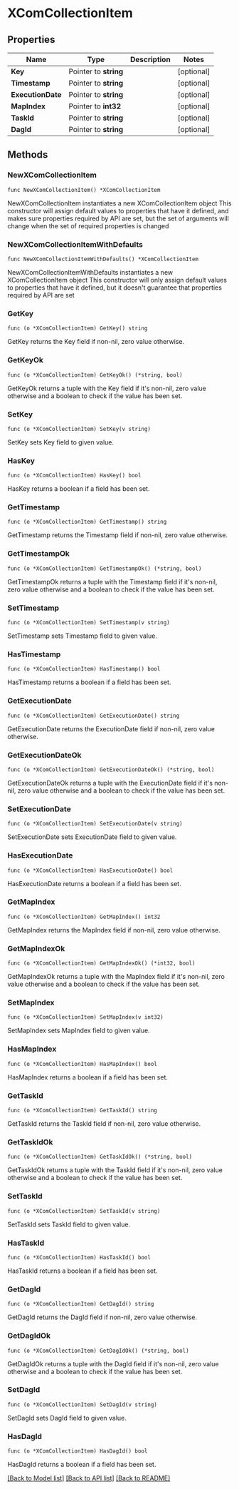 <!--
 Licensed to the Apache Software Foundation (ASF) under one
 or more contributor license agreements.  See the NOTICE file
 distributed with this work for additional information
 regarding copyright ownership.  The ASF licenses this file
 to you under the Apache License, Version 2.0 (the
 "License"); you may not use this file except in compliance
 with the License.  You may obtain a copy of the License at

   http://www.apache.org/licenses/LICENSE-2.0

 Unless required by applicable law or agreed to in writing,
 software distributed under the License is distributed on an
 "AS IS" BASIS, WITHOUT WARRANTIES OR CONDITIONS OF ANY
 KIND, either express or implied.  See the License for the
 specific language governing permissions and limitations
 under the License.
 -->

# XComCollectionItem

## Properties

Name | Type | Description | Notes
------------ | ------------- | ------------- | -------------
**Key** | Pointer to **string** |  | [optional] 
**Timestamp** | Pointer to **string** |  | [optional] 
**ExecutionDate** | Pointer to **string** |  | [optional] 
**MapIndex** | Pointer to **int32** |  | [optional] 
**TaskId** | Pointer to **string** |  | [optional] 
**DagId** | Pointer to **string** |  | [optional] 

## Methods

### NewXComCollectionItem

`func NewXComCollectionItem() *XComCollectionItem`

NewXComCollectionItem instantiates a new XComCollectionItem object
This constructor will assign default values to properties that have it defined,
and makes sure properties required by API are set, but the set of arguments
will change when the set of required properties is changed

### NewXComCollectionItemWithDefaults

`func NewXComCollectionItemWithDefaults() *XComCollectionItem`

NewXComCollectionItemWithDefaults instantiates a new XComCollectionItem object
This constructor will only assign default values to properties that have it defined,
but it doesn't guarantee that properties required by API are set

### GetKey

`func (o *XComCollectionItem) GetKey() string`

GetKey returns the Key field if non-nil, zero value otherwise.

### GetKeyOk

`func (o *XComCollectionItem) GetKeyOk() (*string, bool)`

GetKeyOk returns a tuple with the Key field if it's non-nil, zero value otherwise
and a boolean to check if the value has been set.

### SetKey

`func (o *XComCollectionItem) SetKey(v string)`

SetKey sets Key field to given value.

### HasKey

`func (o *XComCollectionItem) HasKey() bool`

HasKey returns a boolean if a field has been set.

### GetTimestamp

`func (o *XComCollectionItem) GetTimestamp() string`

GetTimestamp returns the Timestamp field if non-nil, zero value otherwise.

### GetTimestampOk

`func (o *XComCollectionItem) GetTimestampOk() (*string, bool)`

GetTimestampOk returns a tuple with the Timestamp field if it's non-nil, zero value otherwise
and a boolean to check if the value has been set.

### SetTimestamp

`func (o *XComCollectionItem) SetTimestamp(v string)`

SetTimestamp sets Timestamp field to given value.

### HasTimestamp

`func (o *XComCollectionItem) HasTimestamp() bool`

HasTimestamp returns a boolean if a field has been set.

### GetExecutionDate

`func (o *XComCollectionItem) GetExecutionDate() string`

GetExecutionDate returns the ExecutionDate field if non-nil, zero value otherwise.

### GetExecutionDateOk

`func (o *XComCollectionItem) GetExecutionDateOk() (*string, bool)`

GetExecutionDateOk returns a tuple with the ExecutionDate field if it's non-nil, zero value otherwise
and a boolean to check if the value has been set.

### SetExecutionDate

`func (o *XComCollectionItem) SetExecutionDate(v string)`

SetExecutionDate sets ExecutionDate field to given value.

### HasExecutionDate

`func (o *XComCollectionItem) HasExecutionDate() bool`

HasExecutionDate returns a boolean if a field has been set.

### GetMapIndex

`func (o *XComCollectionItem) GetMapIndex() int32`

GetMapIndex returns the MapIndex field if non-nil, zero value otherwise.

### GetMapIndexOk

`func (o *XComCollectionItem) GetMapIndexOk() (*int32, bool)`

GetMapIndexOk returns a tuple with the MapIndex field if it's non-nil, zero value otherwise
and a boolean to check if the value has been set.

### SetMapIndex

`func (o *XComCollectionItem) SetMapIndex(v int32)`

SetMapIndex sets MapIndex field to given value.

### HasMapIndex

`func (o *XComCollectionItem) HasMapIndex() bool`

HasMapIndex returns a boolean if a field has been set.

### GetTaskId

`func (o *XComCollectionItem) GetTaskId() string`

GetTaskId returns the TaskId field if non-nil, zero value otherwise.

### GetTaskIdOk

`func (o *XComCollectionItem) GetTaskIdOk() (*string, bool)`

GetTaskIdOk returns a tuple with the TaskId field if it's non-nil, zero value otherwise
and a boolean to check if the value has been set.

### SetTaskId

`func (o *XComCollectionItem) SetTaskId(v string)`

SetTaskId sets TaskId field to given value.

### HasTaskId

`func (o *XComCollectionItem) HasTaskId() bool`

HasTaskId returns a boolean if a field has been set.

### GetDagId

`func (o *XComCollectionItem) GetDagId() string`

GetDagId returns the DagId field if non-nil, zero value otherwise.

### GetDagIdOk

`func (o *XComCollectionItem) GetDagIdOk() (*string, bool)`

GetDagIdOk returns a tuple with the DagId field if it's non-nil, zero value otherwise
and a boolean to check if the value has been set.

### SetDagId

`func (o *XComCollectionItem) SetDagId(v string)`

SetDagId sets DagId field to given value.

### HasDagId

`func (o *XComCollectionItem) HasDagId() bool`

HasDagId returns a boolean if a field has been set.


[[Back to Model list]](../README.md#documentation-for-models) [[Back to API list]](../README.md#documentation-for-api-endpoints) [[Back to README]](../README.md)


